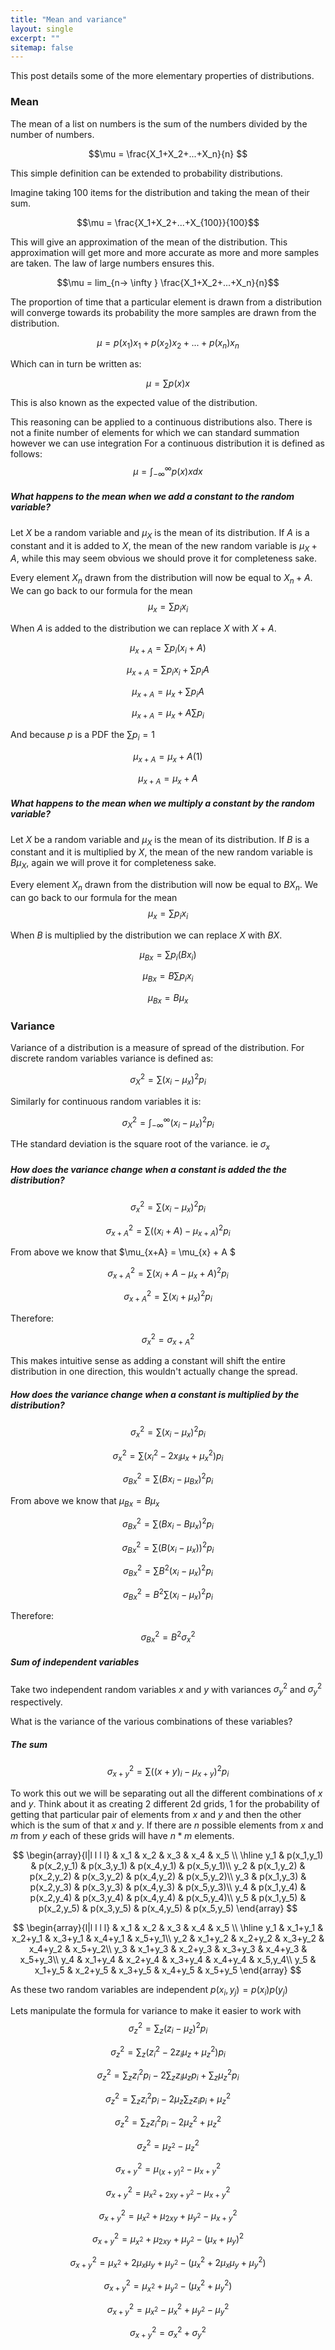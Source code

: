 ```yaml
---
title: "Mean and variance"
layout: single
excerpt: ""
sitemap: false
---
```


<script type="text/x-mathjax-config">
  MathJax.Hub.Config({
    tex2jax: {
      inlineMath: [ ['$','$'], ["\\(","\\)"] ],
      processEscapes: true
    }
  });
</script>
<script src="https://cdn.mathjax.org/mathjax/latest/MathJax.js?config=TeX-AMS-MML_HTMLorMML" type="text/javascript"></script>
<script
src="https://code.jquery.com/jquery-3.3.1.js"
integrity="sha256-2Kok7MbOyxpgUVvAk/HJ2jigOSYS2auK4Pfzbm7uH60="
crossorigin="anonymous"></script>

This post details some of the more elementary properties of distributions.

### Mean

The mean of a list on numbers is the sum of the numbers divided by the number of numbers.

$$\mu = \frac{X_1+X_2+...+X_n}{n} $$

This simple definition can be extended to probability distributions.

Imagine taking 100 items for the distribution and taking the mean of their sum.

$$\mu = \frac{X_1+X_2+...+X_{100}}{100}$$

This will give an approximation of the mean of the distribution. This approximation will get more and more accurate as more and more samples are taken. The law of large numbers ensures this.

$$\mu = lim_{n-> \infty } \frac{X_1+X_2+...+X_n}{n}$$

The proportion of time that a particular element is drawn from a distribution will converge towards its probability the more samples are drawn from the distribution.

$$\mu = p(x_1)x_1 + p(x_2)x_2 + ... + p(x_n)x_n$$

Which can in turn be written as:

$$\mu = \sum p(x)x $$

This is also known as the expected value of the distribution.

This reasoning can be applied to a continuous distributions also. There is not a finite number of elements for which we can standard summation however we can use integration
For a continuous distribution it is defined as follows:
$$\mu = \int_{-\infty}^{\infty}p(x)x dx $$

##### What happens to the mean when we add a constant to the random variable?

Let $X$ be a random variable and $\mu_{X}$ is the mean of its distribution.
If $A$ is a constant and it is added to $X$, the mean of the new random variable is $\mu_{X} + A$, while this may seem obvious we should prove it for completeness sake.

Every element $X_n$ drawn from the distribution will now be equal to $X_n + A$. We can go back to our formula for the mean $$\mu_{x} = \sum p_i x_i$$

When $A$ is added to the distribution we can replace $X$ with $X+A$.

$$\mu_{x+A} = \sum p_i(x_i+A)$$

$$\mu_{x+A} = \sum p_i x_i + \sum p_i A$$

$$\mu_{x+A} = \mu_{x} + \sum p_i A$$

$$\mu_{x+A} = \mu_{x} + A\sum p_i$$

And because $p$ is a PDF the $\sum p_i = 1$

$$\mu_{x+A} = \mu_{x} + A(1)$$

$$\mu_{x+A} = \mu_{x} + A$$


##### What happens to the mean when we multiply a constant by the random variable?

Let $X$ be a random variable and $\mu_{X}$ is the mean of its distribution.
If $B$ is a constant and it is multiplied by $X$, the mean of the new random variable is $B\mu_{X}$, again we will prove it for completeness sake.

Every element $X_n$ drawn from the distribution will now be equal to $BX_n$. We can go back to our formula for the mean $$\mu_x = \sum p_i x_i$$

When $B$ is multiplied by the distribution we can replace $X$ with $BX$.

$$\mu_{Bx} = \sum p_i(Bx_i)$$

$$\mu_{Bx} = B\sum p_i x_i$$


$$\mu_{Bx} = B\mu_{x}$$

### Variance

Variance of a distribution is a measure of spread of the distribution.
For discrete random variables variance is defined as:

$$ \sigma_{X}^2 = \sum (x_i - \mu_x)^2 p_i $$

Similarly for continuous random variables it is:

$$ \sigma_{X}^2 = \int_{-\infty}^{\infty} (x_i - \mu_x)^2 p_i $$

THe standard deviation is the square root of the variance. ie $\sigma_x$

##### How does the variance change when a constant is added the the distribution?

$$ \sigma_{x}^2 = \sum (x_i - \mu_x)^2 p_i $$

$$ \sigma_{x+A}^2 = \sum((x_i + A) - \mu_{x+A})^2 p_i$$

From above we know that $\mu_{x+A} = \mu_{x} + A $

$$ \sigma_{x+A}^2 = \sum(x_i + A - \mu_{x} + A)^2 p_i$$

$$ \sigma_{x+A}^2 = \sum(x_i + \mu_{x})^2 p_i$$

Therefore:

$$ \sigma_{x}^2  = \sigma_{x+A}^2 $$

This makes intuitive sense as adding a constant will shift the entire distribution in one direction, this wouldn't actually change the spread.

##### How does the variance change when a constant is multiplied by the distribution?

$$ \sigma_{x}^2 = \sum (x_i - \mu_x)^2 p_i $$

$$ \sigma_{x}^2 = \sum (x_i^2 - 2 x_i \mu_x +\mu_x^2) p_i $$


$$ \sigma_{Bx}^2 = \sum(Bx_i - \mu_{Bx})^2 p_i$$

From above we know that $\mu_{Bx} = B\mu_{x}$

$$ \sigma_{Bx}^2 = \sum(Bx_i - B\mu_{x})^2 p_i$$

$$ \sigma_{Bx}^2 = \sum(B(x_i - \mu_{x}))^2 p_i$$

$$ \sigma_{Bx}^2 = \sum B^2(x_i - \mu_{x})^2 p_i$$

$$ \sigma_{Bx}^2 = B^2\sum (x_i - \mu_{x})^2 p_i$$

Therefore:

$$ \sigma_{Bx}^2 = B^2\sigma_{x}^2 $$


##### Sum of independent variables

Take two independent random variables $x$ and $y$ with variances $\sigma_y^2$ and $\sigma_y^2$ respectively.

What is the variance of the various combinations of these variables?

##### The sum

$$ \sigma_{x+y}^2 = \sum ((x+y)_i - \mu_{x+y})^2 p_i $$

To work this out we will be separating out all the different combinations of $x$ and $y$.
Think about it as creating 2 different 2d grids, 1 for the probability of getting that particular pair of elements from $x$ and $y$ and then the other which is the sum of that $x$ and $y$.
If there are $n$ possible elements from $x$ and $m$ from $y$ each of these grids will have $n*m$ elements.

$$
\begin{array}{l|l l l l}
 & x_1 & x_2 & x_3 & x_4 & x_5 \\ \hline
y_1 & p(x_1,y_1) & p(x_2,y_1) & p(x_3,y_1) & p(x_4,y_1) & p(x_5,y_1)\\
y_2 & p(x_1,y_2) & p(x_2,y_2) & p(x_3,y_2) & p(x_4,y_2) & p(x_5,y_2)\\
y_3 & p(x_1,y_3) & p(x_2,y_3) & p(x_3,y_3) & p(x_4,y_3) & p(x_5,y_3)\\
y_4 & p(x_1,y_4) & p(x_2,y_4) & p(x_3,y_4) & p(x_4,y_4) & p(x_5,y_4)\\
y_5 & p(x_1,y_5) & p(x_2,y_5) & p(x_3,y_5) & p(x_4,y_5) & p(x_5,y_5)
 \end{array}
$$

$$
\begin{array}{l|l l l l}
 & x_1 & x_2 & x_3 & x_4 & x_5 \\ \hline
y_1 & x_1+y_1 & x_2+y_1 & x_3+y_1 & x_4+y_1 & x_5+y_1\\
y_2 & x_1+y_2 & x_2+y_2 & x_3+y_2 & x_4+y_2 & x_5+y_2\\
y_3 & x_1+y_3 & x_2+y_3 & x_3+y_3 & x_4+y_3 & x_5+y_3\\
y_4 & x_1+y_4 & x_2+y_4 & x_3+y_4 & x_4+y_4 & x_5,y_4\\
y_5 & x_1+y_5 & x_2+y_5 & x_3+y_5 & x_4+y_5 & x_5+y_5
 \end{array}
$$

As these two random variables are independent
 $p(x_i,y_j) = p(x_i)p(y_j)$

Lets manipulate the formula for variance to make it easier to work with
$$ \sigma_{z}^2 = \sum_z (z_i - \mu_{z})^2 p_i $$

$$ \sigma_{z}^2 = \sum_z (z_i^2 -2z_i \mu_z + \mu_{z}^2) p_i $$

$$ \sigma_{z}^2 = \sum_z z_i^2p_i -2\sum_zz_i \mu_z p_i + \sum_z\mu_{z}^2 p_i $$

$$ \sigma_{z}^2 = \sum_z z_i^2p_i -2\mu_z\sum_zz_i  p_i + \mu_{z}^2 $$

$$ \sigma_{z}^2 = \sum_z z_i^2p_i -2\mu_z^2 + \mu_{z}^2 $$

$$ \sigma_{z}^2 = \mu_{z^2} - \mu_{z}^2 $$

$$ \sigma_{x+y}^2 = \mu_{(x+y)^2} - \mu_{x+y}^2 $$

$$ \sigma_{x+y}^2 = \mu_{x^2+2xy+y^2} - \mu_{x+y}^2 $$

$$ \sigma_{x+y}^2 = \mu_{x^2}+\mu_{2xy} +\mu_{y^2} - \mu_{x+y}^2 $$

$$ \sigma_{x+y}^2 = \mu_{x^2}+\mu_{2xy} +\mu_{y^2} - (\mu_{x} + \mu_{y})^2 $$

$$ \sigma_{x+y}^2 = \mu_{x^2}+2\mu_{x}\mu_{y} +\mu_{y^2} - (\mu_{x}^2 + 2\mu_{x}\mu_{y} +\mu_{y}^2) $$

$$ \sigma_{x+y}^2 = \mu_{x^2} +\mu_{y^2} - (\mu_{x}^2 +\mu_{y}^2) $$

$$ \sigma_{x+y}^2 = \mu_{x^2} - \mu_{x}^2 + \mu_{y^2} - \mu_{y}^2 $$

$$ \sigma_{x+y}^2 = \sigma_x^2 + \sigma_y^2$$
